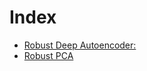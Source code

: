 Index
==================
 * [Robust Deep Autoencoder:](http://nbviewer.jupyter.org/github.com/dlegor/RAD_Version_Python/blob/master/Notebook/Examples_and_Tests-Autoencoder.ipynb)
 * [Robust PCA](http://nbviewer.jupyter.org/github/dlegor/RAD_Version_Python/new/master/Notebook/Examples_and_Tests-rPCA.ipynb)
